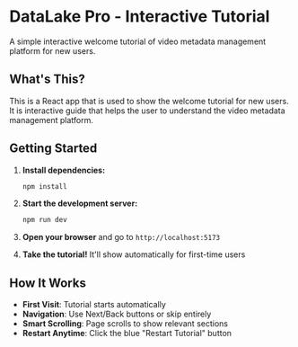 # DataLake Pro - Interactive Tutorial

A simple interactive welcome tutorial of video metadata management platform for new users.

## What's This?

This is a React app that is used to show the welcome tutorial for new users. It is interactive guide that helps the user to understand the video metadata management platform.

## Getting Started

1. **Install dependencies:**
   ```bash
   npm install
   ```

2. **Start the development server:**
   ```bash
   npm run dev
   ```

3. **Open your browser** and go to `http://localhost:5173`

4. **Take the tutorial!** It'll show automatically for first-time users

## How It Works

- **First Visit**: Tutorial starts automatically
- **Navigation**: Use Next/Back buttons or skip entirely
- **Smart Scrolling**: Page scrolls to show relevant sections
- **Restart Anytime**: Click the blue "Restart Tutorial" button